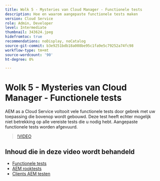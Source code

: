 ```yaml
---
title: Wolk 5 - Mysteries van Cloud Manager - Functionele tests
description: Hoe en waarom aangepaste functionele tests maken
version: Cloud Service
role: Admin, Developer
level: Intermediate
thumbnail: 343624.jpeg
hidefromtoc: true
recommendations: noDisplay, noCatalog
source-git-commit: b3e9251bdb18a008be95c1fa9e5c79252a74fc98
workflow-type: tm+mt
source-wordcount: '90'
ht-degree: 0%

---
```


# Wolk 5 - Mysteries van Cloud Manager - Functionele tests

AEM as a Cloud Service voltooit vele functionele tests door gebrek met uw toepassing die bovenop wordt gebouwd. Deze test heeft echter mogelijk niet betrekking op alle vereiste tests die u nodig hebt. Aangepaste functionele tests worden afgevuurd.

>[!VIDEO](https://video.tv.adobe.com/v/343624?quality=12&learn=on)

## Inhoud die in deze video wordt behandeld

+ [Functionele tests](https://experienceleague.adobe.com/docs/experience-manager-cloud-service/content/implementing/using-cloud-manager/test-results/functional-testing.html)
+ [AEM rooktests](https://github.com/adobe/aem-test-samples/)
+ [Clients AEM testen](https://github.com/adobe/aem-testing-clients/)
